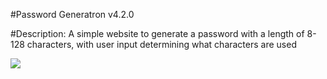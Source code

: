#Password Generatron v4.2.0

#Description: A simple website to generate a password with a length of 8-128 characters, with user input determining what characters are used

<img src=imagegoeshere>